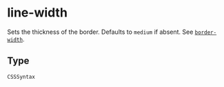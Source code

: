 
# line-width

Sets the thickness of the border. Defaults to `medium` if absent.
See [`border-width`](/en-US/docs/Web/CSS/border-width).

## Type

`CSSSyntax`
